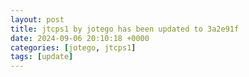 ```yaml
---
layout: post
title: jtcps1 by jotego has been updated to 3a2e91f
date: 2024-09-06 20:10:18 +0000
categories: [jotego, jtcps1]
tags: [update]
---
```


